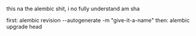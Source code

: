 this na the alembic shit, i no fully understand am sha


first:
    alembic revision --autogenerate -m "give-it-a-name"
then:
    alembic upgrade head